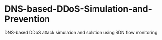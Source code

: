# DNS-based-DDoS-Simulation-and-Prevention
DNS-based DDoS attack simulation and solution using SDN flow monitoring
